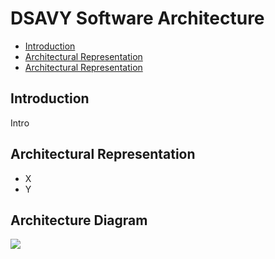 # DSAVY Software Architecture

  * [Introduction](#introduction)
  * [Architectural Representation](#architectural-representation)
  * [Architectural Representation](#architecture-diagram)

## Introduction
Intro


## Architectural Representation

* X
* Y


## Architecture Diagram

![](images/diagram-img-here.png)
